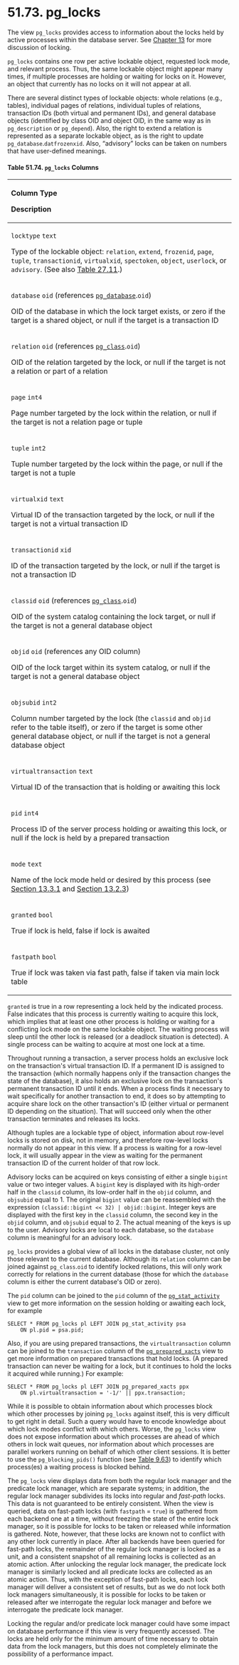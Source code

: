 # 51.73. pg\_locks

The view `pg_locks` provides access to information about the locks held by active processes within the database server. See [Chapter 13](https://www.postgresql.org/docs/13/mvcc.html) for more discussion of locking.

`pg_locks` contains one row per active lockable object, requested lock mode, and relevant process. Thus, the same lockable object might appear many times, if multiple processes are holding or waiting for locks on it. However, an object that currently has no locks on it will not appear at all.

There are several distinct types of lockable objects: whole relations \(e.g., tables\), individual pages of relations, individual tuples of relations, transaction IDs \(both virtual and permanent IDs\), and general database objects \(identified by class OID and object OID, in the same way as in `pg_description` or `pg_depend`\). Also, the right to extend a relation is represented as a separate lockable object, as is the right to update `pg_database`.`datfrozenxid`. Also, “advisory” locks can be taken on numbers that have user-defined meanings.

#### **Table 51.74. `pg_locks` Columns**

<table>
  <thead>
    <tr>
      <th style="text-align:left">
        <p>Column Type</p>
        <p>Description</p>
      </th>
    </tr>
  </thead>
  <tbody>
    <tr>
      <td style="text-align:left">
        <p><code>locktype</code>  <code>text</code>
        </p>
        <p>Type of the lockable object: <code>relation</code>, <code>extend</code>, <code>frozenid</code>, <code>page</code>, <code>tuple</code>, <code>transactionid</code>, <code>virtualxid</code>, <code>spectoken</code>, <code>object</code>, <code>userlock</code>,
          or <code>advisory</code>. (See also <a href="https://www.postgresql.org/docs/13/monitoring-stats.html#WAIT-EVENT-LOCK-TABLE">Table 27.11</a>.)</p>
      </td>
    </tr>
    <tr>
      <td style="text-align:left">
        <p><code>database</code>  <code>oid</code> (references <a href="https://www.postgresql.org/docs/13/catalog-pg-database.html"><code>pg_database</code></a>.<code>oid</code>)</p>
        <p>OID of the database in which the lock target exists, or zero if the target
          is a shared object, or null if the target is a transaction ID</p>
      </td>
    </tr>
    <tr>
      <td style="text-align:left">
        <p><code>relation</code>  <code>oid</code> (references <a href="https://www.postgresql.org/docs/13/catalog-pg-class.html"><code>pg_class</code></a>.<code>oid</code>)</p>
        <p>OID of the relation targeted by the lock, or null if the target is not
          a relation or part of a relation</p>
      </td>
    </tr>
    <tr>
      <td style="text-align:left">
        <p><code>page</code>  <code>int4</code>
        </p>
        <p>Page number targeted by the lock within the relation, or null if the target
          is not a relation page or tuple</p>
      </td>
    </tr>
    <tr>
      <td style="text-align:left">
        <p><code>tuple</code>  <code>int2</code>
        </p>
        <p>Tuple number targeted by the lock within the page, or null if the target
          is not a tuple</p>
      </td>
    </tr>
    <tr>
      <td style="text-align:left">
        <p><code>virtualxid</code>  <code>text</code>
        </p>
        <p>Virtual ID of the transaction targeted by the lock, or null if the target
          is not a virtual transaction ID</p>
      </td>
    </tr>
    <tr>
      <td style="text-align:left">
        <p><code>transactionid</code>  <code>xid</code>
        </p>
        <p>ID of the transaction targeted by the lock, or null if the target is not
          a transaction ID</p>
      </td>
    </tr>
    <tr>
      <td style="text-align:left">
        <p><code>classid</code>  <code>oid</code> (references <a href="https://www.postgresql.org/docs/13/catalog-pg-class.html"><code>pg_class</code></a>.<code>oid</code>)</p>
        <p>OID of the system catalog containing the lock target, or null if the target
          is not a general database object</p>
      </td>
    </tr>
    <tr>
      <td style="text-align:left">
        <p><code>objid</code>  <code>oid</code> (references any OID column)</p>
        <p>OID of the lock target within its system catalog, or null if the target
          is not a general database object</p>
      </td>
    </tr>
    <tr>
      <td style="text-align:left">
        <p><code>objsubid</code>  <code>int2</code>
        </p>
        <p>Column number targeted by the lock (the <code>classid</code> and <code>objid</code> refer
          to the table itself), or zero if the target is some other general database
          object, or null if the target is not a general database object</p>
      </td>
    </tr>
    <tr>
      <td style="text-align:left">
        <p><code>virtualtransaction</code>  <code>text</code>
        </p>
        <p>Virtual ID of the transaction that is holding or awaiting this lock</p>
      </td>
    </tr>
    <tr>
      <td style="text-align:left">
        <p><code>pid</code>  <code>int4</code>
        </p>
        <p>Process ID of the server process holding or awaiting this lock, or null
          if the lock is held by a prepared transaction</p>
      </td>
    </tr>
    <tr>
      <td style="text-align:left">
        <p><code>mode</code>  <code>text</code>
        </p>
        <p>Name of the lock mode held or desired by this process (see <a href="https://www.postgresql.org/docs/13/explicit-locking.html#LOCKING-TABLES">Section 13.3.1</a> and
          <a
          href="https://www.postgresql.org/docs/13/transaction-iso.html#XACT-SERIALIZABLE">Section 13.2.3</a>)</p>
      </td>
    </tr>
    <tr>
      <td style="text-align:left">
        <p><code>granted</code>  <code>bool</code>
        </p>
        <p>True if lock is held, false if lock is awaited</p>
      </td>
    </tr>
    <tr>
      <td style="text-align:left">
        <p><code>fastpath</code>  <code>bool</code>
        </p>
        <p>True if lock was taken via fast path, false if taken via main lock table</p>
      </td>
    </tr>
  </tbody>
</table>

`granted` is true in a row representing a lock held by the indicated process. False indicates that this process is currently waiting to acquire this lock, which implies that at least one other process is holding or waiting for a conflicting lock mode on the same lockable object. The waiting process will sleep until the other lock is released \(or a deadlock situation is detected\). A single process can be waiting to acquire at most one lock at a time.

Throughout running a transaction, a server process holds an exclusive lock on the transaction's virtual transaction ID. If a permanent ID is assigned to the transaction \(which normally happens only if the transaction changes the state of the database\), it also holds an exclusive lock on the transaction's permanent transaction ID until it ends. When a process finds it necessary to wait specifically for another transaction to end, it does so by attempting to acquire share lock on the other transaction's ID \(either virtual or permanent ID depending on the situation\). That will succeed only when the other transaction terminates and releases its locks.

Although tuples are a lockable type of object, information about row-level locks is stored on disk, not in memory, and therefore row-level locks normally do not appear in this view. If a process is waiting for a row-level lock, it will usually appear in the view as waiting for the permanent transaction ID of the current holder of that row lock.

Advisory locks can be acquired on keys consisting of either a single `bigint` value or two integer values. A `bigint` key is displayed with its high-order half in the `classid` column, its low-order half in the `objid` column, and `objsubid` equal to 1. The original `bigint` value can be reassembled with the expression `(classid::bigint << 32) | objid::bigint`. Integer keys are displayed with the first key in the `classid` column, the second key in the `objid` column, and `objsubid` equal to 2. The actual meaning of the keys is up to the user. Advisory locks are local to each database, so the `database` column is meaningful for an advisory lock.

`pg_locks` provides a global view of all locks in the database cluster, not only those relevant to the current database. Although its `relation` column can be joined against `pg_class`.`oid` to identify locked relations, this will only work correctly for relations in the current database \(those for which the `database` column is either the current database's OID or zero\).

The `pid` column can be joined to the `pid` column of the [`pg_stat_activity`](https://www.postgresql.org/docs/13/monitoring-stats.html#MONITORING-PG-STAT-ACTIVITY-VIEW) view to get more information on the session holding or awaiting each lock, for example

```text
SELECT * FROM pg_locks pl LEFT JOIN pg_stat_activity psa
    ON pl.pid = psa.pid;
```

Also, if you are using prepared transactions, the `virtualtransaction` column can be joined to the `transaction` column of the [`pg_prepared_xacts`](https://www.postgresql.org/docs/13/view-pg-prepared-xacts.html) view to get more information on prepared transactions that hold locks. \(A prepared transaction can never be waiting for a lock, but it continues to hold the locks it acquired while running.\) For example:

```text
SELECT * FROM pg_locks pl LEFT JOIN pg_prepared_xacts ppx
    ON pl.virtualtransaction = '-1/' || ppx.transaction;
```

While it is possible to obtain information about which processes block which other processes by joining `pg_locks` against itself, this is very difficult to get right in detail. Such a query would have to encode knowledge about which lock modes conflict with which others. Worse, the `pg_locks` view does not expose information about which processes are ahead of which others in lock wait queues, nor information about which processes are parallel workers running on behalf of which other client sessions. It is better to use the `pg_blocking_pids()` function \(see [Table 9.63](https://www.postgresql.org/docs/13/functions-info.html#FUNCTIONS-INFO-SESSION-TABLE)\) to identify which process\(es\) a waiting process is blocked behind.

The `pg_locks` view displays data from both the regular lock manager and the predicate lock manager, which are separate systems; in addition, the regular lock manager subdivides its locks into regular and _fast-path_ locks. This data is not guaranteed to be entirely consistent. When the view is queried, data on fast-path locks \(with `fastpath` = `true`\) is gathered from each backend one at a time, without freezing the state of the entire lock manager, so it is possible for locks to be taken or released while information is gathered. Note, however, that these locks are known not to conflict with any other lock currently in place. After all backends have been queried for fast-path locks, the remainder of the regular lock manager is locked as a unit, and a consistent snapshot of all remaining locks is collected as an atomic action. After unlocking the regular lock manager, the predicate lock manager is similarly locked and all predicate locks are collected as an atomic action. Thus, with the exception of fast-path locks, each lock manager will deliver a consistent set of results, but as we do not lock both lock managers simultaneously, it is possible for locks to be taken or released after we interrogate the regular lock manager and before we interrogate the predicate lock manager.

Locking the regular and/or predicate lock manager could have some impact on database performance if this view is very frequently accessed. The locks are held only for the minimum amount of time necessary to obtain data from the lock managers, but this does not completely eliminate the possibility of a performance impact.  


